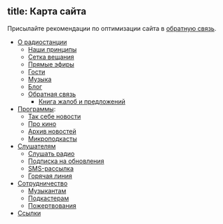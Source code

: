 title: Карта сайта
---

Присылайте рекомендации по оптимизации сайта в [обратную связь](feedback.html).

- [О радиостанции](/)
    - [Наши принципы](open.html)
    - [Сетка вещания](schedule.html)
    - [Прямые эфиры](live.html)
    - [Гости](/guests/)
    - [Музыка](/music/)
    - [Блог](/blog/)
    - [Обратная связь](feedback.html)
        - [Книга жалоб и предложений](tracker.html)
- [Программы](schedule.html):
    - [Так себе новости](news.html)
    - [Про кино](programs/prokino/)
    - [Архив новостей](programs/daily/)
    - [Микроподкасты](mcast.html)
- [Слушателям](listeners.html)
    - [Слушать радио](player.html)
    - [Подписка на обновления](subscription.html)
    - [SMS-рассылка](sms.html)
    - [Горячая линия](hotline/)
- [Сотрудничество](collaborate.html)
    - [Музыкантам](artists.html)
    - [Подкастерам](podcasters.html)
    - [Пожертвования](support.html)
- [Ссылки](links.html)
